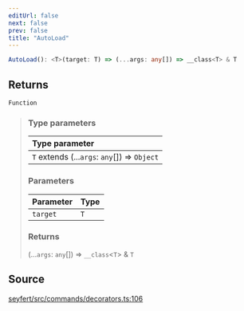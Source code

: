 ```yaml
---
editUrl: false
next: false
prev: false
title: "AutoLoad"
---
```


```ts
AutoLoad(): <T>(target: T) => (...args: any[]) => __class<T> & T
```

## Returns

`Function`

> ### Type parameters
>
> | Type parameter |
> | :------ |
> | `T` extends (...`args`: `any`[]) => `Object` |
>
> ### Parameters
>
> | Parameter | Type |
> | :------ | :------ |
> | `target` | `T` |
>
> ### Returns
>
> (...`args`: `any`[]) => `__class`\<`T`\> & `T`
>

## Source

[seyfert/src/commands/decorators.ts:106](https://github.com/potoland/potocuit/blob/e332d7a/src/commands/decorators.ts#L106)
